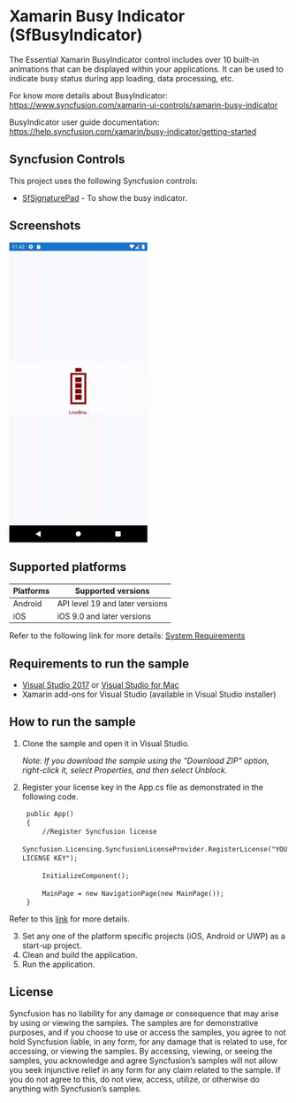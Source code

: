 # Xamarin Busy Indicator (SfBusyIndicator)

The Essential Xamarin BusyIndicator control includes over 10 built-in animations that can be displayed within your applications. It can be used to indicate busy status during app loading, data processing, etc.

For know more details about BusyIndicator: https://www.syncfusion.com/xamarin-ui-controls/xamarin-busy-indicator

BusyIndicator user guide documentation: https://help.syncfusion.com/xamarin/busy-indicator/getting-started

## Syncfusion Controls

This project uses the following Syncfusion controls:

* [SfSignaturePad](https://www.syncfusion.com/xamarin-ui-controls/xamarin-signature) - To show the busy indicator.

## Screenshots
<img src="Images/battery.gif"  Width="250" />

## Supported platforms

| Platforms | Supported versions |
| --------- | ------------------ |
| Android   | API level 19 and later versions |
| iOS | iOS 9.0 and later versions |

Refer to the following link for more details: 
[System Requirements](https://help.syncfusion.com/xamarin/installation-and-upgrade/system-requirements)

## Requirements to run the sample

* [Visual Studio 2017](https://visualstudio.microsoft.com/downloads/) or [Visual Studio for Mac](https://visualstudio.microsoft.com/vs/mac/)
* Xamarin add-ons for Visual Studio (available in Visual Studio installer)

## How to run the sample

1. Clone the sample and open it in Visual Studio.

   *Note: If you download the sample using the "Download ZIP" option, right-click it, select Properties, and then select Unblock.*

2. Register your license key in the App.cs file as demonstrated in the following code.

        public App()
        {
            //Register Syncfusion license
            Syncfusion.Licensing.SyncfusionLicenseProvider.RegisterLicense("YOUR LICENSE KEY");

            InitializeComponent();

            MainPage = new NavigationPage(new MainPage());
        }

Refer to this [link](https://help.syncfusion.com/common/essential-studio/licensing/license-key#xamarinforms) for more details.

3. Set any one of the platform specific projects (iOS, Android or UWP) as a start-up project.
4. Clean and build the application.
5. Run the application.

## License

Syncfusion has no liability for any damage or consequence that may arise by using or viewing the samples. The samples are for demonstrative purposes, and if you choose to use or access the samples, you agree to not hold Syncfusion liable, in any form, for any damage that is related to use, for accessing, or viewing the samples. By accessing, viewing, or seeing the samples, you acknowledge and agree Syncfusion’s samples will not allow you seek injunctive relief in any form for any claim related to the sample. If you do not agree to this, do not view, access, utilize, or otherwise do anything with Syncfusion’s samples.
